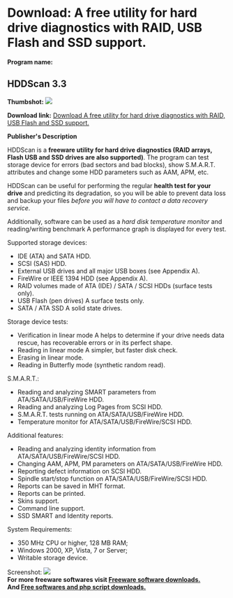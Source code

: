 # Download: A free utility for hard drive diagnostics with RAID, USB Flash and SSD support.

**Program name:**

## HDDScan 3.3

  
**Thumbshot:** ![](http://www.freewarefiles.com/screenshot/hddscan3_md.jpg)   
  
**Download link:** [Download A free utility for hard drive diagnostics with RAID, USB Flash and SSD support.](http://freesoftwares.boysofts.com/HDDScan_program_60239.html)  
  


**Publisher's Description**  
  


HDDScan is a **freeware utility for hard drive diagnostics (RAID arrays, Flash USB and SSD drives are also supported)**. The program can test storage device for errors (bad sectors and bad blocks), show S.M.A.R.T. attributes and change some HDD parameters such as AAM, APM, etc. 

HDDScan can be useful for performing the regular **health test for your drive** and predicting its degradation, so you will be able to prevent data loss and backup your files _before you will have to contact a data recovery service_.

Additionally, software can be used as a _hard disk temperature monitor_ and reading/writing benchmark A performance graph is displayed for every test.

Supported storage devices:

  * IDE (ATA) and SATA HDD.
  * SCSI (SAS) HDD.
  * External USB drives and all major USB boxes (see Appendix A).
  * FireWire or IEEE 1394 HDD (see Appendix A).
  * RAID volumes made of ATA (IDE) / SATA / SCSI HDDs (surface tests only).
  * USB Flash (pen drives) A surface tests only.
  * SATA / ATA SSD A solid state drives.

Storage device tests:

  * Verification in linear mode A helps to determine if your drive needs data rescue, has recoverable errors or in its perfect shape.
  * Reading in linear mode A simpler, but faster disk check.
  * Erasing in linear mode.
  * Reading in Butterfly mode (synthetic random read).

S.M.A.R.T.:

  * Reading and analyzing SMART parameters from ATA/SATA/USB/FireWire HDD.
  * Reading and analyzing Log Pages from SCSI HDD.
  * S.M.A.R.T. tests running on ATA/SATA/USB/FireWire HDD.
  * Temperature monitor for ATA/SATA/USB/FireWire/SCSI HDD.

Additional features:

  * Reading and analyzing identity information from ATA/SATA/USB/FireWire/SCSI HDD.
  * Changing AAM, APM, PM parameters on ATA/SATA/USB/FireWire HDD.
  * Reporting defect information on SCSI HDD.
  * Spindle start/stop function on ATA/SATA/USB/FireWire/SCSI HDD.
  * Reports can be saved in MHT format.
  * Reports can be printed.
  * Skins support.
  * Command line support.
  * SSD SMART and Identity reports.

System Requirements:

  * 350 MHz CPU or higher, 128 MB RAM; 
  * Windows 2000, XP, Vista, 7 or Server; 
  * Writable storage device. 

  
  
Screenshot: ![](http://www.freewarefiles.com/screenshot/hddscan3.jpg)   
**For more freeware softwares visit [Freeware software downloads.](http://freesoftwares.boysofts.com/)**   
**And [Free softwares and php script downloads.](http://www.boysofts.com/)**
